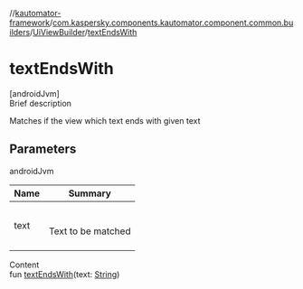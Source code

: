 //[kautomator-framework](../../index.md)/[com.kaspersky.components.kautomator.component.common.builders](../index.md)/[UiViewBuilder](index.md)/[textEndsWith](text-ends-with.md)



# textEndsWith  
[androidJvm]  
Brief description  


Matches if the view which text ends with given text



## Parameters  
  
androidJvm  
  
|  Name|  Summary| 
|---|---|
| text| <br><br>Text to be matched<br><br>
  
  
Content  
fun [textEndsWith](text-ends-with.md)(text: [String](https://kotlinlang.org/api/latest/jvm/stdlib/kotlin/-string/index.html))  



